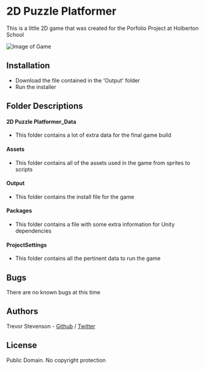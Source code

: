 # 2D Puzzle Platformer
This is a little 2D game that was created for the Porfolio Project at Holberton School

![Image of Game](https://i.imgur.com/DHGYOeW.png)

## Installation
* Download the file contained in the 'Output' folder
* Run the installer

## Folder Descriptions
#### 2D Puzzle Platformer_Data
- This folder contains a lot of extra data for the final game build
#### Assets
- This folder contains all of the assets used in the game from sprites to scripts
#### Output
- This folder contains the install file for the game
#### Packages
- This folder contains a file with some extra information for Unity dependencies
#### ProjectSettings
- This folder contains all the pertinent data to run the game

## Bugs
There are no known bugs at this time

## Authors
Trevor Stevenson - [Github](https://github.com/tr3v1n4t0r) / [Twitter](https://twitter.com/tr3v1nat0r)

## License
Public Domain. No copyright protection
